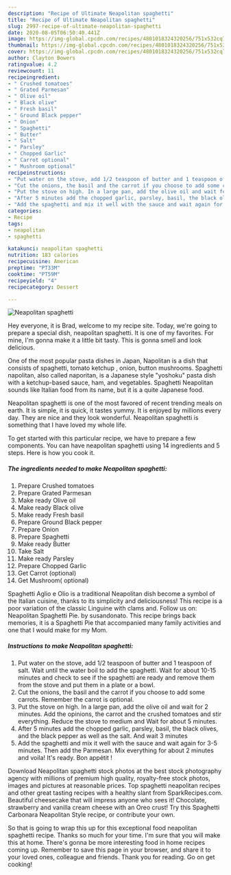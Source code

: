 ```yaml
---
description: "Recipe of Ultimate Neapolitan spaghetti"
title: "Recipe of Ultimate Neapolitan spaghetti"
slug: 2997-recipe-of-ultimate-neapolitan-spaghetti
date: 2020-08-05T06:50:40.441Z
image: https://img-global.cpcdn.com/recipes/4801018324320256/751x532cq70/neapolitan-spaghetti-recipe-main-photo.jpg
thumbnail: https://img-global.cpcdn.com/recipes/4801018324320256/751x532cq70/neapolitan-spaghetti-recipe-main-photo.jpg
cover: https://img-global.cpcdn.com/recipes/4801018324320256/751x532cq70/neapolitan-spaghetti-recipe-main-photo.jpg
author: Clayton Bowers
ratingvalue: 4.2
reviewcount: 11
recipeingredient:
- " Crushed tomatoes"
- " Grated Parmesan"
- " Olive oil"
- " Black olive"
- " Fresh basil"
- " Ground Black pepper"
- " Onion"
- " Spaghetti"
- " Butter"
- " Salt"
- " Parsley"
- " Chopped Garlic"
- " Carrot optional"
- " Mushroom optional"
recipeinstructions:
- "Put water on the stove, add 1/2 teaspoon of butter and 1 teaspoon of salt. Wait until the water boil to add the spaghetti. Wait for about 10-15 minutes and check to see if the spaghetti are ready and remove them from the stove and put them in a plate or a bowl."
- "Cut the onions, the basil and the carrot if you choose to add some carrots. Remember the carrot is optional."
- "Put the stove on high. In a large pan, add the olive oil and wait for 2 minutes. Add the opinions, the carrot and the crushed tomatoes and stir everything. Reduce the stove to medium and Wait for about 5 minutes."
- "After 5 minutes add the chopped garlic, parsley, basil, the black olives, and the black pepper as well as the salt. And wait 3 minutes"
- "Add the spaghetti and mix it well with the sauce and wait again for 3-5 minutes. Then add the Parmesan. Mix everything for about 2 minutes and voila! It&#39;s ready. Bon appétit !"
categories:
- Recipe
tags:
- neapolitan
- spaghetti

katakunci: neapolitan spaghetti 
nutrition: 183 calories
recipecuisine: American
preptime: "PT33M"
cooktime: "PT59M"
recipeyield: "4"
recipecategory: Dessert

---
```



![Neapolitan spaghetti](https://img-global.cpcdn.com/recipes/4801018324320256/751x532cq70/neapolitan-spaghetti-recipe-main-photo.jpg)

Hey everyone, it is Brad, welcome to my recipe site. Today, we're going to prepare a special dish, neapolitan spaghetti. It is one of my favorites. For mine, I'm gonna make it a little bit tasty. This is gonna smell and look delicious.

One of the most popular pasta dishes in Japan, Napolitan is a dish that consists of spaghetti, tomato ketchup , onion, button mushrooms. Spaghetti napolitan, also called naporitan, is a Japanese style &#34;yoshoku&#34; pasta dish with a ketchup-based sauce, ham, and vegetables. Spaghetti Neapolitan sounds like Italian food from its name, but it is a quite Japanese food.

Neapolitan spaghetti is one of the most favored of recent trending meals on earth. It is simple, it is quick, it tastes yummy. It is enjoyed by millions every day. They are nice and they look wonderful. Neapolitan spaghetti is something that I have loved my whole life.


To get started with this particular recipe, we have to prepare a few components. You can have neapolitan spaghetti using 14 ingredients and 5 steps. Here is how you cook it.

<!--inarticleads1-->

##### The ingredients needed to make Neapolitan spaghetti:

1. Prepare  Crushed tomatoes
1. Prepare  Grated Parmesan
1. Make ready  Olive oil
1. Make ready  Black olive
1. Make ready  Fresh basil
1. Prepare  Ground Black pepper
1. Prepare  Onion
1. Prepare  Spaghetti
1. Make ready  Butter
1. Take  Salt
1. Make ready  Parsley
1. Prepare  Chopped Garlic
1. Get  Carrot (optional)
1. Get  Mushroom( optional)


Spaghetti Aglio e Olio is a traditional Neapolitan dish become a symbol of the Italian cuisine, thanks to its simplicity and deliciousness! This recipe is a poor variation of the classic Linguine with clams and. Follow us on: Neapolitan Spaghetti Pie. by susandonato. This recipe brings back memories, it is a Spaghetti Pie that accompanied many family activities and one that I would make for my Mom. 

<!--inarticleads2-->

##### Instructions to make Neapolitan spaghetti:

1. Put water on the stove, add 1/2 teaspoon of butter and 1 teaspoon of salt. Wait until the water boil to add the spaghetti. Wait for about 10-15 minutes and check to see if the spaghetti are ready and remove them from the stove and put them in a plate or a bowl.
1. Cut the onions, the basil and the carrot if you choose to add some carrots. Remember the carrot is optional.
1. Put the stove on high. In a large pan, add the olive oil and wait for 2 minutes. Add the opinions, the carrot and the crushed tomatoes and stir everything. Reduce the stove to medium and Wait for about 5 minutes.
1. After 5 minutes add the chopped garlic, parsley, basil, the black olives, and the black pepper as well as the salt. And wait 3 minutes
1. Add the spaghetti and mix it well with the sauce and wait again for 3-5 minutes. Then add the Parmesan. Mix everything for about 2 minutes and voila! It&#39;s ready. Bon appétit !


Download Neapolitan spaghetti stock photos at the best stock photography agency with millions of premium high quality, royalty-free stock photos, images and pictures at reasonable prices. Top spaghetti neapolitan recipes and other great tasting recipes with a healthy slant from SparkRecipes.com. Beautiful cheesecake that will impress anyone who sees it! Chocolate, strawberry and vanilla cream cheese with an Oreo crust! Try this Spaghetti Carbonara Neapolitan Style recipe, or contribute your own. 

So that is going to wrap this up for this exceptional food neapolitan spaghetti recipe. Thanks so much for your time. I'm sure that you will make this at home. There's gonna be more interesting food in home recipes coming up. Remember to save this page in your browser, and share it to your loved ones, colleague and friends. Thank you for reading. Go on get cooking!

